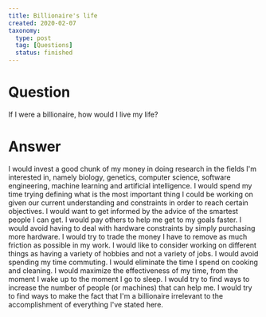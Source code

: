 ```yaml
---
title: Billionaire's life
created: 2020-02-07
taxonomy:
  type: post
  tag: [Questions]
  status: finished
---
```


# Question
If I were a billionaire, how would I live my life?

# Answer
I would invest a good chunk of my money in doing research in the fields I'm interested in, namely biology, genetics, computer science, software engineering, machine learning and artificial intelligence.
I would spend my time trying defining what is the most important thing I could be working on given our current understanding and constraints in order to reach certain objectives.
I would want to get informed by the advice of the smartest people I can get.
I would pay others to help me get to my goals faster.
I would avoid having to deal with hardware constraints by simply purchasing more hardware.
I would try to trade the money I have to remove as much friction as possible in my work.
I would like to consider working on different things as having a variety of hobbies and not a variety of jobs.
I would avoid spending my time commuting.
I would eliminate the time I spend on cooking and cleaning.
I would maximize the effectiveness of my time, from the moment I wake up to the moment I go to sleep.
I would try to find ways to increase the number of people (or machines) that can help me.
I would try to find ways to make the fact that I'm a billionaire irrelevant to the accomplishment of everything I've stated here.
